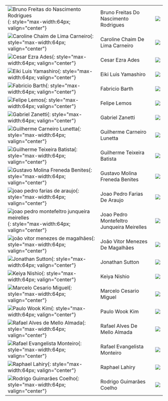 |                                                                                                                                               |                                            |                                                                    |
|:----------------------------------------------------------------------------------------------------------------------------------------------|:-------------------------------------------|:-------------------------------------------------------------------|
| ![Bruno Freitas do Nascimento Rodrigues](https://avatars.githubusercontent.com/u/34194649?v=4){: style="max-width:64px; valign="center"}      | Bruno Freitas Do Nascimento Rodrigues      | [![](css/github.png)](http://github.com/BrunoFNRodrigues)          |
| ![Caroline Chaim de Lima Carneiro](https://avatars.githubusercontent.com/u/49568505?v=4){: style="max-width:64px; valign="center"}            | Caroline Chaim De Lima Carneiro            | [![](css/github.png)](http://github.com/carolinechaim)             |
| ![Cesar Ezra Ades](https://avatars.githubusercontent.com/u/62568082?v=4){: style="max-width:64px; valign="center"}                            | Cesar Ezra Ades                            | [![](css/github.png)](http://github.com/Cesar0106)                 |
| ![Eiki Luis Yamashiro](https://avatars.githubusercontent.com/u/99688976?v=4){: style="max-width:64px; valign="center"}                        | Eiki Luis Yamashiro                        | [![](css/github.png)](http://github.com/Eikinho)                   |
| ![Fabricio Barth](https://avatars.githubusercontent.com/u/361008?v=4){: style="max-width:64px; valign="center"}                               | Fabricio Barth                             | [![](css/github.png)](http://github.com/fbarth)                    |
| ![Felipe Lemos](https://avatars.githubusercontent.com/u/62957465?v=4){: style="max-width:64px; valign="center"}                               | Felipe Lemos                               | [![](css/github.png)](http://github.com/felipebpl)                 |
| ![Gabriel Zanetti](https://avatars.githubusercontent.com/u/38334108?v=4){: style="max-width:64px; valign="center"}                            | Gabriel Zanetti                            | [![](css/github.png)](http://github.com/gabrielztk)                |
| ![Guilherme Carneiro Lunetta](https://avatars.githubusercontent.com/u/49534365?v=4){: style="max-width:64px; valign="center"}                 | Guilherme Carneiro Lunetta                 | [![](css/github.png)](http://github.com/guishas)                   |
| ![Guilherme Teixeira Batista](https://avatars.githubusercontent.com/u/38350062?v=4){: style="max-width:64px; valign="center"}                 | Guilherme Teixeira Batista                 | [![](css/github.png)](http://github.com/guidiamond)                |
| ![Gustavo Molina Freneda Benites](https://avatars.githubusercontent.com/u/26482986?v=4){: style="max-width:64px; valign="center"}             | Gustavo Molina Freneda Benites             | [![](css/github.png)](http://github.com/gubenites)                 |
| ![joao pedro farias de araujo](https://avatars.githubusercontent.com/u/49197663?v=4){: style="max-width:64px; valign="center"}                | Joao Pedro Farias De Araujo                | [![](css/github.png)](http://github.com/jpfa1406)                  |
| ![joao pedro montefeltro junqueira meirelles](https://avatars.githubusercontent.com/u/26440584?v=4){: style="max-width:64px; valign="center"} | Joao Pedro Montefeltro Junqueira Meirelles | [![](css/github.png)](http://github.com/joaopmjm)                  |
| ![joão vitor menezes de magalhães](https://avatars.githubusercontent.com/u/62967766?v=4){: style="max-width:64px; valign="center"}            | João Vitor Menezes De Magalhães            | [![](css/github.png)](http://github.com/JoaoVitorMenezesMagalhaes) |
| ![Jonathan Sutton](https://avatars.githubusercontent.com/u/62657975?v=4){: style="max-width:64px; valign="center"}                            | Jonathan Sutton                            | [![](css/github.png)](http://github.com/jonathansutton1)           |
| ![Keiya Nishio](https://avatars.githubusercontent.com/u/62714338?v=4){: style="max-width:64px; valign="center"}                               | Keiya Nishio                               | [![](css/github.png)](http://github.com/keiyanishio)               |
| ![Marcelo Cesario Miguel](https://avatars.githubusercontent.com/u/49695393?v=4){: style="max-width:64px; valign="center"}                     | Marcelo Cesario Miguel                     | [![](css/github.png)](http://github.com/MarceloCMiguel)            |
| ![Paulo Wook Kim](https://avatars.githubusercontent.com/u/61331156?v=4){: style="max-width:64px; valign="center"}                             | Paulo Wook Kim                             | [![](css/github.png)](http://github.com/paulokim1)                 |
| ![Rafael Alves de Mello Almada](https://avatars.githubusercontent.com/u/26484664?v=4){: style="max-width:64px; valign="center"}               | Rafael Alves De Mello Almada               | [![](css/github.png)](http://github.com/slimkaki)                  |
| ![Rafael Evangelista Monteiro](https://avatars.githubusercontent.com/u/62569684?v=4){: style="max-width:64px; valign="center"}                | Rafael Evangelista Monteiro                | [![](css/github.png)](http://github.com/rafaelem2)                 |
| ![Raphael Lahiry](https://avatars.githubusercontent.com/u/62894435?v=4){: style="max-width:64px; valign="center"}                             | Raphael Lahiry                             | [![](css/github.png)](http://github.com/Lahiry)                    |
| ![Rodrigo Guimarães Coelho](https://avatars.githubusercontent.com/u/62903468?v=4){: style="max-width:64px; valign="center"}                   | Rodrigo Guimarães Coelho                   | [![](css/github.png)](http://github.com/rodrigogcoelhoo)           |